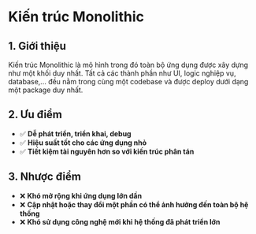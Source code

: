 # Kiến trúc Monolithic

## 1. Giới thiệu
Kiến trúc Monolithic là mô hình trong đó toàn bộ ứng dụng được xây dựng như một khối duy nhất. Tất cả các thành phần như UI, logic nghiệp vụ, database,... đều nằm trong cùng một codebase và được deploy dưới dạng một package duy nhất.

## 2. Ưu điểm
- ✅ **Dễ phát triển, triển khai, debug**
- ✅ **Hiệu suất tốt cho các ứng dụng nhỏ**
- ✅ **Tiết kiệm tài nguyên hơn so với kiến trúc phân tán**

## 3. Nhược điểm
- ❌ **Khó mở rộng khi ứng dụng lớn dần**
- ❌ **Cập nhật hoặc thay đổi một phần có thể ảnh hưởng đến toàn bộ hệ thống**
- ❌ **Khó sử dụng công nghệ mới khi hệ thống đã phát triển lớn**  
